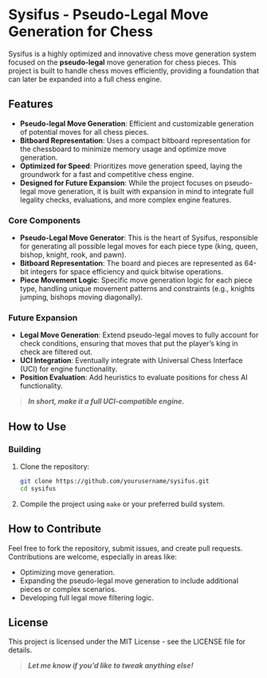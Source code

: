 # Sysifus - Pseudo-Legal Move Generation for Chess

Sysifus is a highly optimized and innovative chess move generation system focused on the **pseudo-legal** move generation for chess pieces. This project is built to handle chess moves efficiently, providing a foundation that can later be expanded into a full chess engine.

## Features

- **Pseudo-legal Move Generation**: Efficient and customizable generation of potential moves for all chess pieces.
- **Bitboard Representation**: Uses a compact bitboard representation for the chessboard to minimize memory usage and optimize move generation.
- **Optimized for Speed**: Prioritizes move generation speed, laying the groundwork for a fast and competitive chess engine.
- **Designed for Future Expansion**: While the project focuses on pseudo-legal move generation, it is built with expansion in mind to integrate full legality checks, evaluations, and more complex engine features.

### Core Components

- **Pseudo-Legal Move Generator**: This is the heart of Sysifus, responsible for generating all possible legal moves for each piece type (king, queen, bishop, knight, rook, and pawn).
- **Bitboard Representation**: The board and pieces are represented as 64-bit integers for space efficiency and quick bitwise operations.
- **Piece Movement Logic**: Specific move generation logic for each piece type, handling unique movement patterns and constraints (e.g., knights jumping, bishops moving diagonally).

### Future Expansion

- **Legal Move Generation**: Extend pseudo-legal moves to fully account for check conditions, ensuring that moves that put the player’s king in check are filtered out.
- **UCI Integration**: Eventually integrate with Universal Chess Interface (UCI) for engine functionality.
- **Position Evaluation**: Add heuristics to evaluate positions for chess AI functionality.

> ***In short, make it a full UCI-compatible engine.***

## How to Use

### Building

1. Clone the repository:
   ```bash
   git clone https://github.com/yourusername/sysifus.git
   cd sysifus
2. Compile the project using `make` or your preferred build system.

## How to Contribute
Feel free to fork the repository, submit issues, and create pull requests. Contributions are welcome, especially in areas like:
- Optimizing move generation.
- Expanding the pseudo-legal move generation to include additional pieces or complex scenarios.
- Developing full legal move filtering logic.

## License
This project is licensed under the MIT License - see the LICENSE file for details.
> ***Let me know if you'd like to tweak anything else!***
